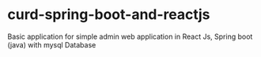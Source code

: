 # curd-spring-boot-and-reactjs
Basic application for simple admin web application in React Js, Spring boot (java) with mysql Database
